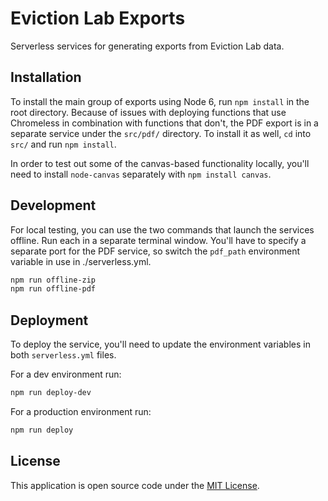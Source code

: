 # Eviction Lab Exports

Serverless services for generating exports from Eviction Lab data.

## Installation

To install the main group of exports using Node 6, run `npm install` in the root directory. Because of issues with deploying functions that use Chromeless in combination with functions that don't, the PDF export is in a separate service under the `src/pdf/` directory. To install it as well, `cd` into `src/` and run `npm install`.

In order to test out some of the canvas-based functionality locally, you'll need to install `node-canvas` separately with `npm install canvas`.

## Development

For local testing, you can use the two commands that launch the services offline. Run each in a separate terminal window. You'll have to specify a separate port for the PDF service, so switch the `pdf_path` environment variable in use in ./serverless.yml.

```bash
npm run offline-zip
npm run offline-pdf
```

## Deployment

To deploy the service, you'll need to update the environment variables in both `serverless.yml` files.

For a dev environment run:

```bash
npm run deploy-dev
```

For a production environment run:

```bash
npm run deploy
```

## License

This application is open source code under the [MIT License](LICENSE).
